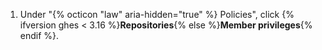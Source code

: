 1. Under "{% octicon "law" aria-hidden="true" %} Policies", click {% ifversion ghes < 3.16 %}**Repositories**{% else %}**Member privileges**{% endif %}.
